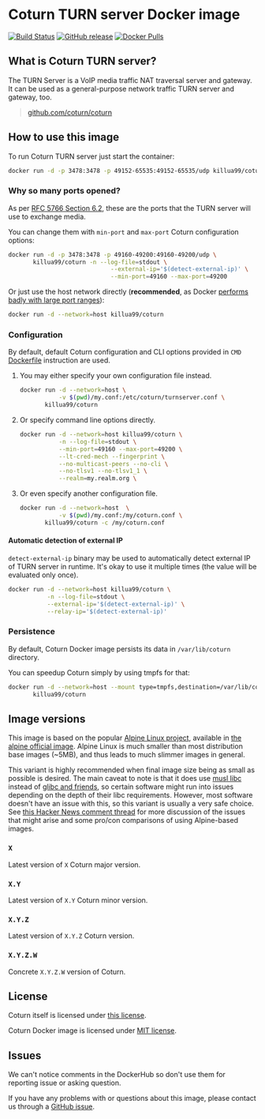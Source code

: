 Coturn TURN server Docker image
===============================

[![Build Status](https://travis-ci.com/killua99/coturn-docker-image.svg?branch=master)](https://travis-ci.com/killua99/coturn-docker-image) [![GitHub release](https://img.shields.io/github/release/killua99/coturn-docker-image.svg)](https://hub.docker.com/r/killua99/coturn/tags) [![Docker Pulls](https://img.shields.io/docker/pulls/killua99/coturn.svg)](https://hub.docker.com/r/killua99/coturn)




## What is Coturn TURN server?

The TURN Server is a VoIP media traffic NAT traversal server and gateway. It can be used as a general-purpose network traffic TURN server and gateway, too.

> [github.com/coturn/coturn](https://github.com/coturn/coturn)




## How to use this image

To run Coturn TURN server just start the container: 
```bash
docker run -d -p 3478:3478 -p 49152-65535:49152-65535/udp killua99/coturn
```


### Why so many ports opened?

As per [RFC 5766 Section 6.2], these are the ports that the TURN server will use to exchange media.

You can change them with `min-port` and `max-port` Coturn configuration options:
```bash
docker run -d -p 3478:3478 -p 49160-49200:49160-49200/udp \
       killua99/coturn -n --log-file=stdout \
                             --external-ip='$(detect-external-ip)' \
                             --min-port=49160 --max-port=49200
```

Or just use the host network directly (__recommended__, as Docker [performs badly with large port ranges][7]):
```bash
docker run -d --network=host killua99/coturn
```


### Configuration

By default, default Coturn configuration and CLI options provided in `CMD` [Dockerfile] instruction are used.

1. You may either specify your own configuration file instead.

    ```bash
    docker run -d --network=host \
               -v $(pwd)/my.conf:/etc/coturn/turnserver.conf \
           killua99/coturn
    ```

2. Or specify command line options directly.

    ```bash
    docker run -d --network=host killua99/coturn \
               -n --log-file=stdout \
               --min-port=49160 --max-port=49200 \
               --lt-cred-mech --fingerprint \
               --no-multicast-peers --no-cli \
               --no-tlsv1 --no-tlsv1_1 \
               --realm=my.realm.org \  
    ```
    
3. Or even specify another configuration file.

    ```bash
    docker run -d --network=host  \
               -v $(pwd)/my.conf:/my/coturn.conf \
           killua99/coturn -c /my/coturn.conf
    ```

#### Automatic detection of external IP

`detect-external-ip` binary may be used to automatically detect external IP of TURN server in runtime. It's okay to use it multiple times (the value will be evaluated only once).
```bash
docker run -d --network=host killua99/coturn \
           -n --log-file=stdout \
           --external-ip='$(detect-external-ip)' \
           --relay-ip='$(detect-external-ip)'
```


### Persistence

By default, Coturn Docker image persists its data in `/var/lib/coturn` directory.

You can speedup Coturn simply by using tmpfs for that:
```bash
docker run -d --network=host --mount type=tmpfs,destination=/var/lib/coturn \
       killua99/coturn
```




## Image versions

This image is based on the popular [Alpine Linux project][1], available in [the alpine official image][2]. Alpine Linux is much smaller than most distribution base images (~5MB), and thus leads to much slimmer images in general.

This variant is highly recommended when final image size being as small as possible is desired. The main caveat to note is that it does use [musl libc][4] instead of [glibc and friends][5], so certain software might run into issues depending on the depth of their libc requirements. However, most software doesn't have an issue with this, so this variant is usually a very safe choice. See [this Hacker News comment thread][6] for more discussion of the issues that might arise and some pro/con comparisons of using Alpine-based images.


### `X`

Latest version of `X` Coturn major version.


### `X.Y`

Latest version of `X.Y` Coturn minor version.


### `X.Y.Z`

Latest version of `X.Y.Z` Coturn version.


### `X.Y.Z.W`

Concrete `X.Y.Z.W` version of Coturn.




## License

Coturn itself is licensed under [this license][91].

Coturn Docker image is licensed under [MIT license][92].




## Issues

We can't notice comments in the DockerHub so don't use them for reporting issue or asking question.

If you have any problems with or questions about this image, please contact us through a [GitHub issue][3].





[1]: http://alpinelinux.org
[2]: https://hub.docker.com/_/alpine
[3]: https://github.com/instrumentisto/coturn-docker-image/issues
[4]: http://www.musl-libc.org
[5]: http://www.etalabs.net/compare_libcs.html
[6]: https://news.ycombinator.com/item?id=10782897
[7]: https://github.com/instrumentisto/coturn-docker-image/issues/3
[91]: https://github.com/coturn/coturn/blob/master/LICENSE
[92]: https://github.com/instrumentisto/coturn-docker-image/blob/master/LICENSE.md

[Dockerfile]: https://github.com/instrumentisto/coturn-docker-image/blob/master/Dockerfile
[RFC 5766 Section 6.2]: https://tools.ietf.org/html/rfc5766.html#section-6.2
